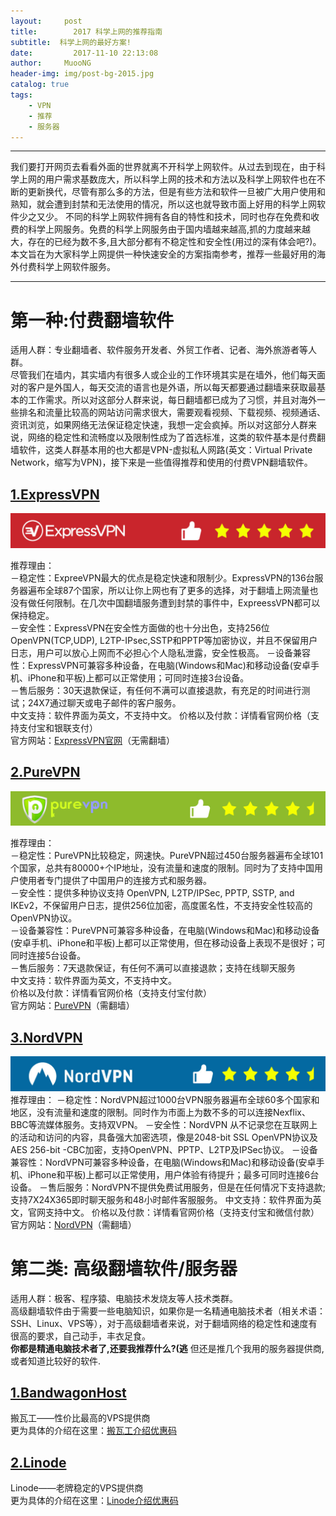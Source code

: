 ```yaml
---
layout:     post
title:        2017 科学上网的推荐指南
subtitle:  科学上网的最好方案!
date:         2017-11-10 22:13:08
author:     MuooNG
header-img: img/post-bg-2015.jpg
catalog: true
tags:
    - VPN
    - 推荐
    - 服务器
---
```


----------

我们要打开网页去看看外面的世界就离不开科学上网软件。从过去到现在，由于科学上网的用户需求基数庞大，所以科学上网的技术和方法以及科学上网软件也在不断的更新换代，尽管有那么多的方法，但是有些方法和软件一旦被广大用户使用和熟知，就会遭到封禁和无法使用的情况，所以这也就导致市面上好用的科学上网软件少之又少。
不同的科学上网软件拥有各自的特性和技术，同时也存在免费和收费的科学上网服务。免费的科学上网服务由于国内墙越来越高,抓的力度越来越大，存在的已经为数不多,且大部分都有不稳定性和安全性(用过的深有体会吧?)。
本文旨在为大家科学上网提供一种快速安全的方案指南参考，推荐一些最好用的海外付费科学上网软件服务。

----------
# 第一种:付费翻墙软件
  适用人群：专业翻墙者、软件服务开发者、外贸工作者、记者、海外旅游者等人群。   
尽管我们在墙内，其实墙内有很多人或企业的工作环境其实是在墙外，他们每天面对的客户是外国人，每天交流的语言也是外语，所以每天都要通过翻墙来获取最基本的工作需求。所以对这部分人群来说，每日翻墙都已成为了习惯，并且对海外一些排名和流量比较高的网站访问需求很大，需要观看视频、下载视频、视频通话、资讯浏览，如果网络无法保证稳定快速，我想一定会疯掉。所以对这部分人群来说，网络的稳定性和流畅度以及限制性成为了首选标准，这类的软件基本是付费翻墙软件，这类人群基本用的也大都是VPN-虚拟私人网路(英文：Virtual Private Network，缩写为VPN)，接下来是一些值得推荐和使用的付费VPN翻墙软件。

## [1.ExpressVPN](https://www.expressvpn.com/)
![expressvpn_review.jpg](https://github.com/MuooNg/muoong.github.io/raw/master/img/it-img/expressvpn_review.jpg)

  推荐理由：  
  －稳定性：ExpreeVPN最大的优点是稳定快速和限制少。ExpressVPN的136台服务器遍布全球87个国家，所以让你上网也有了更多的选择，对于翻墙上网流量也没有做任何限制。在几次中国翻墙服务遭到封禁的事件中，ExpreessVPN都可以保持稳定。  
  －安全性：ExpressVPN在安全性方面做的也十分出色，支持256位OpenVPN(TCP,UDP), L2TP-IPsec,SSTP和PPTP等加密协议，并且不保留用户日志，用户可以放心上网而不必担心个人隐私泄露，安全性极高。
  －设备兼容性：ExpressVPN可兼容多种设备，在电脑(Windows和Mac)和移动设备(安卓手机、iPhone和平板)上都可以正常使用；可同时连接3台设备。   
  －售后服务：30天退款保证，有任何不满可以直接退款，有充足的时间进行测试；24X7通过聊天或电子邮件的客户服务。  
  中文支持：软件界面为英文，不支持中文。
  价格以及付款：详情看官网价格（支持支付宝和银联支付）  
  官方网站：[ExpressVPN官网](https://www.expressvpn.com/)（无需翻墙）


## [2.PureVPN](https://www.purevpn.com/order-now.php)
![purevpn_review.jpg](https://github.com/MuooNg/muoong.github.io/raw/master/img/it-img/purevpn_review.jpg)

  推荐理由：   
  －稳定性：PureVPN比较稳定，网速快。PureVPN超过450台服务器遍布全球101个国家，总共有80000+个IP地址，没有流量和速度的限制。同时为了支持中国用户使用者专门提供了中国用户的连接方式和服务器。    
  －安全性：提供多种协议支持 OpenVPN, L2TP/IPSec, PPTP, SSTP, and IKEv2，不保留用户日志，提供256位加密，高度匿名性，不支持安全性较高的OpenVPN协议。   
  －设备兼容性：PureVPN可兼容多种设备，在电脑(Windows和Mac)和移动设备(安卓手机、iPhone和平板)上都可以正常使用，但在移动设备上表现不是很好；可同时连接5台设备。    
  －售后服务：7天退款保证，有任何不满可以直接退款；支持在线聊天服务   
  中文支持：软件界面为英文，不支持中文。   
  价格以及付款：详情看官网价格（支持支付宝付款）   
  官方网站：[PureVPN](https://www.purevpn.com/order-now.php)（需翻墙）


## [3.NordVPN](https://nordvpn.com/zh/)  
![nordvpn_review.jpg](https://github.com/MuooNg/muoong.github.io/raw/master/img/it-img/nordvpn_review.jpg)
推荐理由：
－稳定性：NordVPN超过1000台VPN服务器遍布全球60多个国家和地区，没有流量和速度的限制。同时作为市面上为数不多的可以连接Nexflix、BBC等流媒体服务。支持双VPN。
－安全性：NordVPN 从不记录您在互联网上的活动和访问的内容，具备强大加密选项，像是2048-bit SSL OpenVPN协议及AES 256-bit -CBC加密，支持OpenVPN、PPTP、L2TP及IPSec协议。
－设备兼容性：NordVPN可兼容多种设备，在电脑(Windows和Mac)和移动设备(安卓手机、iPhone和平板)上都可以正常使用，用户体验有待提升；最多可同时连接6台设备。
－售后服务：NordVPN不提供免费试用服务，但是在任何情况下支持退款;支持7X24X365即时聊天服务和48小时邮件客服服务。
中文支持：软件界面为英文，官网支持中文。
价格以及付款：详情看官网价格（支持支付宝和微信付款）
官方网站：[NordVPN](https://nordvpn.com/zh/)（需翻墙）





# 第二类: 高级翻墙软件/服务器
适用人群：极客、程序猿、电脑技术发烧友等人技术类群。  
  高级翻墙软件由于需要一些电脑知识，如果你是一名精通电脑技术者（相关术语：SSH、Linux、VPS等），对于高级翻墙者来说，对于翻墙网络的稳定性和速度有很高的要求，自己动手，丰衣足食。  
**你都是精通电脑技术者了,还要我推荐什么?(逃**
  但还是推几个我用的服务器提供商,或者知道比较好的软件.

## [1.BandwagonHost](https://bandwagonhost.com/aff.php?aff=15460)  
  搬瓦工——性价比最高的VPS提供商   
  更为具体的介绍在这里：[搬瓦工介绍优惠码](https://www.vpszh.com/%E6%90%AC%E7%93%A6%E5%B7%A5vps%E4%BB%8B%E7%BB%8D%E4%BC%98%E6%83%A0%E7%A0%81)


## [2.Linode](https://www.vpszh.com/goto/g8t4)
  Linode——老牌稳定的VPS提供商   
  更为具体的介绍在这里：[Linode介绍优惠码](https://www.vpszh.com/linodevps%E4%BB%8B%E7%BB%8D%E4%BC%98%E6%83%A0%E7%A0%81)
